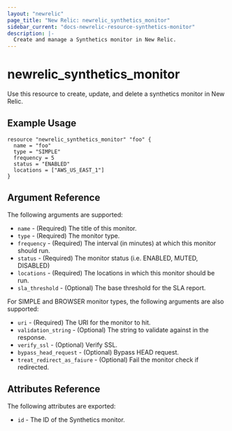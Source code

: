 ```yaml
---
layout: "newrelic"
page_title: "New Relic: newrelic_synthetics_monitor"
sidebar_current: "docs-newrelic-resource-synthetics-monitor"
description: |-
  Create and manage a Synthetics monitor in New Relic.
---
```


# newrelic\_synthetics\_monitor

Use this resource to create, update, and delete a synthetics monitor in New Relic.

## Example Usage

```hcl
resource "newrelic_synthetics_monitor" "foo" {
  name = "foo"
  type = "SIMPLE"
  frequency = 5
  status = "ENABLED"
  locations = ["AWS_US_EAST_1"]
}
```

## Argument Reference

The following arguments are supported:

  * `name` - (Required) The title of this monitor.
  * `type` - (Required) The monitor type.
  * `frequency` - (Required) The interval (in minutes) at which this monitor should run.
  * `status` - (Required) The monitor status (i.e. ENABLED, MUTED, DISABLED)
  * `locations` - (Required) The locations in which this monitor should be run.
  * `sla_threshold` - (Optional) The base threshold for the SLA report.
  
For SIMPLE and BROWSER monitor types, the following arguments are also supported:

  * `uri` - (Required) The URI for the monitor to hit.
  * `validation_string` - (Optional) The string to validate against in the response.
  * `verify_ssl` - (Optional) Verify SSL.
  * `bypass_head_request` - (Optional) Bypass HEAD request.
  * `treat_redirect_as_faiure` - (Optional) Fail the monitor check if redirected.

## Attributes Reference

The following attributes are exported:

  * `id` - The ID of the Synthetics monitor.
